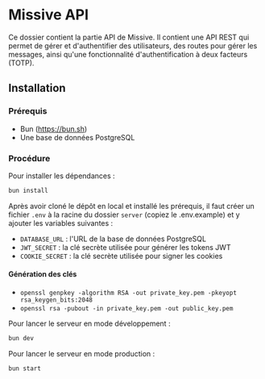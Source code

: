 # Missive API

Ce dossier contient la partie API de Missive. Il contient une API REST qui permet de gérer et d'authentifier des utilisateurs, des routes pour gérer les messages, ainsi qu'une fonctionnalité d'authentification à deux facteurs (TOTP).

## Installation

### Prérequis

- Bun (<https://bun.sh>)
- Une base de données PostgreSQL

### Procédure

Pour installer les dépendances :

```bash
bun install
```

Après avoir cloné le dépôt en local et installé les prérequis, il faut créer un fichier `.env` à la racine du dossier `server` (copiez le .env.example) et y ajouter les variables suivantes :

- `DATABASE_URL` : l'URL de la base de données PostgreSQL
- `JWT_SECRET` : la clé secrète utilisée pour générer les tokens JWT
- `COOKIE_SECRET` : la clé secrète utilisée pour signer les cookies

#### Génération des clés

- `openssl genpkey -algorithm RSA -out private_key.pem -pkeyopt rsa_keygen_bits:2048`
- `openssl rsa -pubout -in private_key.pem -out public_key.pem`

Pour lancer le serveur en mode développement :

```bash
bun dev
```

Pour lancer le serveur en mode production :

```bash
bun start
```
